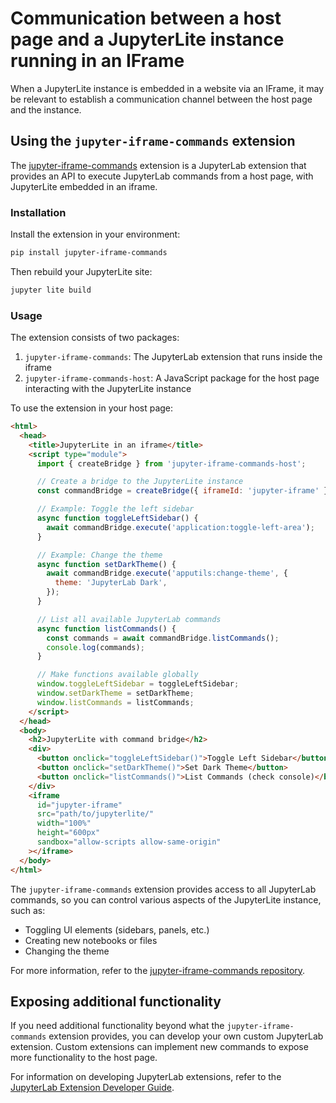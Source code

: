 # Communication between a host page and a JupyterLite instance running in an IFrame

When a JupyterLite instance is embedded in a website via an IFrame, it may be relevant
to establish a communication channel between the host page and the instance.

## Using the `jupyter-iframe-commands` extension

The [jupyter-iframe-commands](https://github.com/TileDB-Inc/jupyter-iframe-commands)
extension is a JupyterLab extension that provides an API to execute JupyterLab commands
from a host page, with JupyterLite embedded in an iframe.

### Installation

Install the extension in your environment:

```bash
pip install jupyter-iframe-commands
```

Then rebuild your JupyterLite site:

```bash
jupyter lite build
```

### Usage

The extension consists of two packages:

1. `jupyter-iframe-commands`: The JupyterLab extension that runs inside the iframe
2. `jupyter-iframe-commands-host`: A JavaScript package for the host page interacting
   with the JupyterLite instance

To use the extension in your host page:

```html
<html>
  <head>
    <title>JupyterLite in an iframe</title>
    <script type="module">
      import { createBridge } from 'jupyter-iframe-commands-host';

      // Create a bridge to the JupyterLite instance
      const commandBridge = createBridge({ iframeId: 'jupyter-iframe' });

      // Example: Toggle the left sidebar
      async function toggleLeftSidebar() {
        await commandBridge.execute('application:toggle-left-area');
      }

      // Example: Change the theme
      async function setDarkTheme() {
        await commandBridge.execute('apputils:change-theme', {
          theme: 'JupyterLab Dark',
        });
      }

      // List all available JupyterLab commands
      async function listCommands() {
        const commands = await commandBridge.listCommands();
        console.log(commands);
      }

      // Make functions available globally
      window.toggleLeftSidebar = toggleLeftSidebar;
      window.setDarkTheme = setDarkTheme;
      window.listCommands = listCommands;
    </script>
  </head>
  <body>
    <h2>JupyterLite with command bridge</h2>
    <div>
      <button onclick="toggleLeftSidebar()">Toggle Left Sidebar</button>
      <button onclick="setDarkTheme()">Set Dark Theme</button>
      <button onclick="listCommands()">List Commands (check console)</button>
    </div>
    <iframe
      id="jupyter-iframe"
      src="path/to/jupyterlite/"
      width="100%"
      height="600px"
      sandbox="allow-scripts allow-same-origin"
    ></iframe>
  </body>
</html>
```

The `jupyter-iframe-commands` extension provides access to all JupyterLab commands, so
you can control various aspects of the JupyterLite instance, such as:

- Toggling UI elements (sidebars, panels, etc.)
- Creating new notebooks or files
- Changing the theme

For more information, refer to the
[jupyter-iframe-commands repository](https://github.com/TileDB-Inc/jupyter-iframe-commands).

## Exposing additional functionality

If you need additional functionality beyond what the `jupyter-iframe-commands` extension
provides, you can develop your own custom JupyterLab extension. Custom extensions can
implement new commands to expose more functionality to the host page.

For information on developing JupyterLab extensions, refer to the
[JupyterLab Extension Developer Guide](https://jupyterlab.readthedocs.io/en/stable/extension/extension_dev.html).
